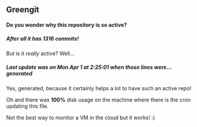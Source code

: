 ## Greengit

#### Do you wonder why this repository is so active?

##### After all it has 1316 commits!

But is it *really* active? Well...

##### Last update was on Mon Apr 1 at 2:25:01 when those lines were... generated

Yes, generated, because it certainly helps a lot to have such an active repo!

Oh and there was **100%** disk usage on the machine
where there is the cron updating this file.

Not the best way to monitor a VM in the cloud but it works! :)
